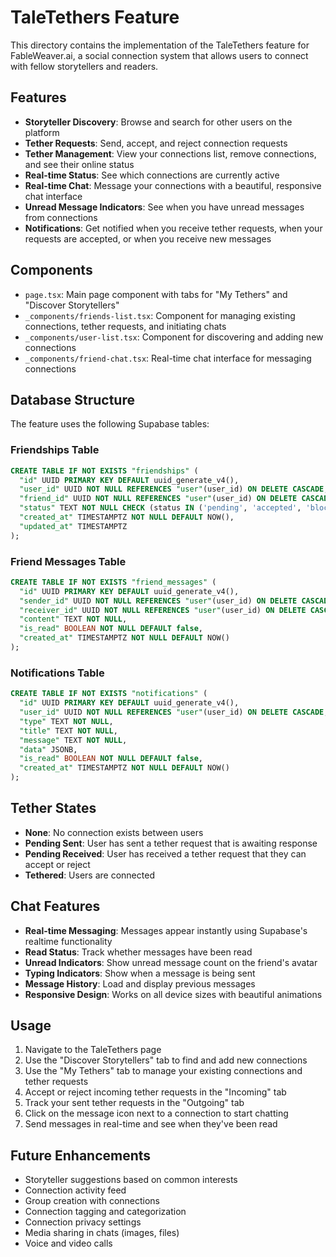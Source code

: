 # TaleTethers Feature

This directory contains the implementation of the TaleTethers feature for FableWeaver.ai, a social connection system that allows users to connect with fellow storytellers and readers.

## Features

- **Storyteller Discovery**: Browse and search for other users on the platform
- **Tether Requests**: Send, accept, and reject connection requests
- **Tether Management**: View your connections list, remove connections, and see their online status
- **Real-time Status**: See which connections are currently active
- **Real-time Chat**: Message your connections with a beautiful, responsive chat interface
- **Unread Message Indicators**: See when you have unread messages from connections
- **Notifications**: Get notified when you receive tether requests, when your requests are accepted, or when you receive new messages

## Components

- `page.tsx`: Main page component with tabs for "My Tethers" and "Discover Storytellers"
- `_components/friends-list.tsx`: Component for managing existing connections, tether requests, and initiating chats
- `_components/user-list.tsx`: Component for discovering and adding new connections
- `_components/friend-chat.tsx`: Real-time chat interface for messaging connections

## Database Structure

The feature uses the following Supabase tables:

### Friendships Table

```sql
CREATE TABLE IF NOT EXISTS "friendships" (
  "id" UUID PRIMARY KEY DEFAULT uuid_generate_v4(),
  "user_id" UUID NOT NULL REFERENCES "user"(user_id) ON DELETE CASCADE,
  "friend_id" UUID NOT NULL REFERENCES "user"(user_id) ON DELETE CASCADE,
  "status" TEXT NOT NULL CHECK (status IN ('pending', 'accepted', 'blocked')),
  "created_at" TIMESTAMPTZ NOT NULL DEFAULT NOW(),
  "updated_at" TIMESTAMPTZ
);
```

### Friend Messages Table

```sql
CREATE TABLE IF NOT EXISTS "friend_messages" (
  "id" UUID PRIMARY KEY DEFAULT uuid_generate_v4(),
  "sender_id" UUID NOT NULL REFERENCES "user"(user_id) ON DELETE CASCADE,
  "receiver_id" UUID NOT NULL REFERENCES "user"(user_id) ON DELETE CASCADE,
  "content" TEXT NOT NULL,
  "is_read" BOOLEAN NOT NULL DEFAULT false,
  "created_at" TIMESTAMPTZ NOT NULL DEFAULT NOW()
);
```

### Notifications Table

```sql
CREATE TABLE IF NOT EXISTS "notifications" (
  "id" UUID PRIMARY KEY DEFAULT uuid_generate_v4(),
  "user_id" UUID NOT NULL REFERENCES "user"(user_id) ON DELETE CASCADE,
  "type" TEXT NOT NULL,
  "title" TEXT NOT NULL,
  "message" TEXT NOT NULL,
  "data" JSONB,
  "is_read" BOOLEAN NOT NULL DEFAULT false,
  "created_at" TIMESTAMPTZ NOT NULL DEFAULT NOW()
);
```

## Tether States

- **None**: No connection exists between users
- **Pending Sent**: User has sent a tether request that is awaiting response
- **Pending Received**: User has received a tether request that they can accept or reject
- **Tethered**: Users are connected

## Chat Features

- **Real-time Messaging**: Messages appear instantly using Supabase's realtime functionality
- **Read Status**: Track whether messages have been read
- **Unread Indicators**: Show unread message count on the friend's avatar
- **Typing Indicators**: Show when a message is being sent
- **Message History**: Load and display previous messages
- **Responsive Design**: Works on all device sizes with beautiful animations

## Usage

1. Navigate to the TaleTethers page
2. Use the "Discover Storytellers" tab to find and add new connections
3. Use the "My Tethers" tab to manage your existing connections and tether requests
4. Accept or reject incoming tether requests in the "Incoming" tab
5. Track your sent tether requests in the "Outgoing" tab
6. Click on the message icon next to a connection to start chatting
7. Send messages in real-time and see when they've been read

## Future Enhancements

- Storyteller suggestions based on common interests
- Connection activity feed
- Group creation with connections
- Connection tagging and categorization
- Connection privacy settings
- Media sharing in chats (images, files)
- Voice and video calls 